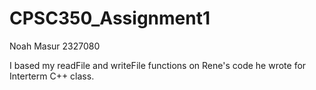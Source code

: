 # CPSC350_Assignment1

Noah Masur
2327080

I based my readFile and writeFile functions on Rene's code he wrote for Interterm C++ class.
